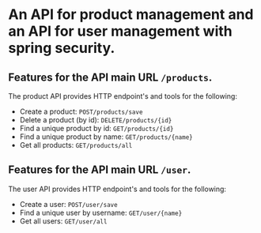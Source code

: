 # An API for product management and an API for user management with spring security.

## Features for the API main URL `/products`.

The product API provides HTTP endpoint's and tools for the following:

* Create a product: `POST/products/save`
* Delete a product (by id): `DELETE/products/{id}`
* Find a unique product by id: `GET/products/{id}`
* Find a unique product by name: `GET/products/{name}`
* Get all products: `GET/products/all`


## Features for the API main URL `/user`.

The user API provides HTTP endpoint's and tools for the following:

* Create a user: `POST/user/save`
* Find a unique user by username: `GET/user/{name}`
* Get all users: `GET/user/all`
